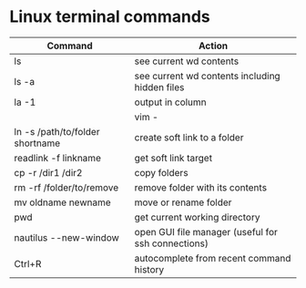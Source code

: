 # Linux terminal commands

| Command | Action |
| -------- | ----------- |
|ls | see current wd contents|
|ls -a | see current wd contents including hidden files|
| la -1| output in column |
| <command> | vim - | open output of any command in vim |
| ln -s /path/to/folder shortname | create soft link to a folder|
| readlink -f linkname | get soft link target |
|cp -r /dir1 /dir2  | copy folders|
| rm -rf /folder/to/remove| remove folder with its contents|
| mv oldname newname | move or rename folder |
| pwd| get current working directory|
| nautilus --new-window| open GUI file manager (useful for ssh connections)|
| Ctrl+R| autocomplete from recent command history|
